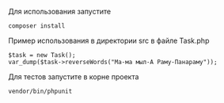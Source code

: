 Для использования запустите

```
composer install
```

Пример использования в директории src в файле Task.php

```
$task = new Task();
var_dump($task->reverseWords("Ма-ма мыл-А Раму-Панараму"));
```

Для тестов запустите в корне проекта

```
vendor/bin/phpunit
```

